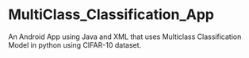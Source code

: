 # MultiClass_Classification_App
An Android App using Java and XML that uses Multiclass Classification Model in python using CIFAR-10 dataset. 
